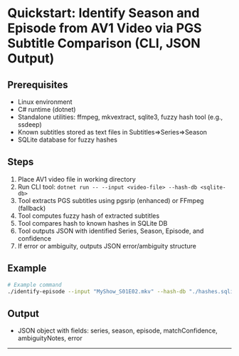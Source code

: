 # Quickstart: Identify Season and Episode from AV1 Video via PGS Subtitle Comparison (CLI, JSON Output)

## Prerequisites
- Linux environment
- C# runtime (dotnet)
- Standalone utilities: ffmpeg, mkvextract, sqlite3, fuzzy hash tool (e.g., ssdeep)
- Known subtitles stored as text files in Subtitles=>Series=>Season
- SQLite database for fuzzy hashes

## Steps
1. Place AV1 video file in working directory
2. Run CLI tool: `dotnet run -- --input <video-file> --hash-db <sqlite-db>`
3. Tool extracts PGS subtitles using pgsrip (enhanced) or FFmpeg (fallback)
4. Tool computes fuzzy hash of extracted subtitles
5. Tool compares hash to known hashes in SQLite DB
6. Tool outputs JSON with identified Series, Season, Episode, and confidence
7. If error or ambiguity, outputs JSON error/ambiguity structure

## Example
```sh
# Example command
./identify-episode --input "MyShow_S01E02.mkv" --hash-db "./hashes.sqlite"
```

## Output
- JSON object with fields: series, season, episode, matchConfidence, ambiguityNotes, error

---
